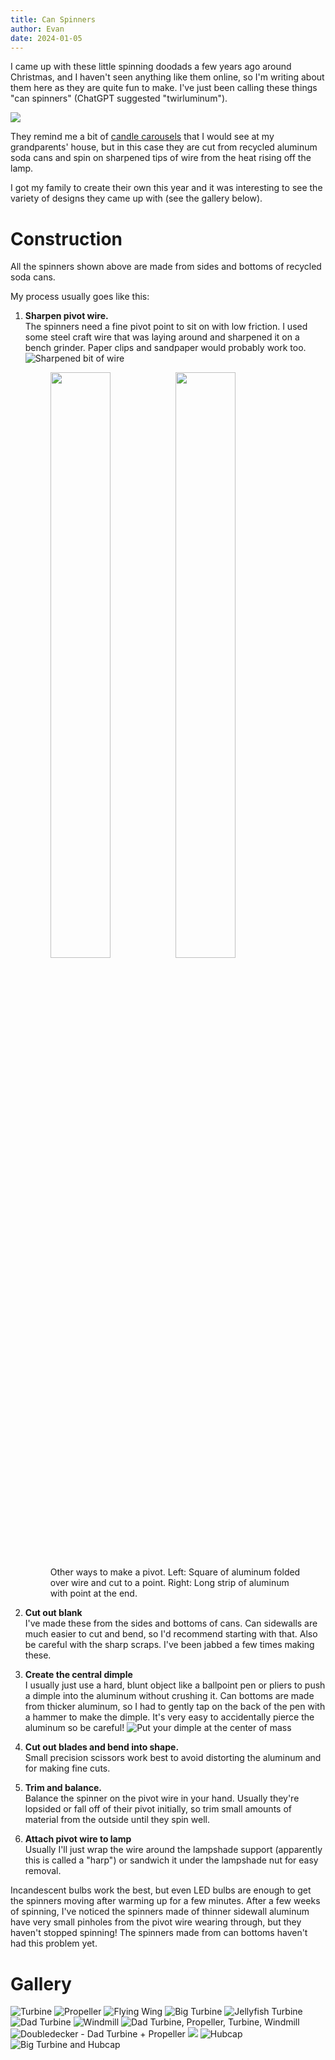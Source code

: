 ```yaml
---
title: Can Spinners
author: Evan
date: 2024-01-05
---
```


I came up with these little spinning doodads a few years ago around Christmas, and I haven't seen anything like them online, so I'm writing about them here as they are quite fun to make.  I've just been calling these things "can spinners" (ChatGPT suggested "twirluminum").

<!-- ![](out1.gif) -->
![](IMG_4795.webp)

They remind me a bit of [candle carousels](https://en.wikipedia.org/wiki/Christmas_pyramid) that I would see at my grandparents' house, but in this case they are cut from recycled aluminum soda cans and spin on sharpened tips of wire from the heat rising off the lamp.

I got my family to create their own this year and it was interesting to see the variety of designs they came up with (see the gallery below).


# Construction

All the spinners shown above are made from sides and bottoms of recycled soda cans.

My process usually goes like this:

1. **Sharpen pivot wire.**<br>
   The spinners need a fine pivot point to sit on with low friction.  I used some steel craft wire that was laying around and sharpened it on a bench grinder.  Paper clips and sandpaper would probably work too.
   ![Sharpened bit of wire](wire.jpg)
   <figure>
   <img src="tip.jpg" width="49%" class="inline"/>
   <img src="can_tip.jpg" width="49%" class="inline"/>
   <figcaption>Other ways to make a pivot.  Left: Square of aluminum folded over wire and cut to a point.  Right: Long strip of aluminum with point at the end.</figcaption>
   </figure>


3. **Cut out blank**<br>
    I've made these from the sides and bottoms of cans.  Can sidewalls are much easier to cut and bend, so I'd recommend starting with that.  Also be careful with the sharp scraps.  I've been jabbed a few times making these.

4. **Create the central dimple**<br>
   I usually just use a hard, blunt object like a ballpoint pen or pliers to push a dimple into the aluminum without crushing it.  Can bottoms are made from thicker aluminum, so I had to gently tap on the back of the pen with a hammer to make the dimple.
   It's very easy to accidentally pierce the aluminum so be careful!
   ![Put your dimple at the center of mass](dimple.jpg)

5. **Cut out blades and bend into shape.**<br>
   Small precision scissors work best to avoid distorting the aluminum and for making fine cuts.
   

6. **Trim and balance.**<br>
   Balance the spinner on the pivot wire in your hand.  Usually they're lopsided or fall off of their pivot initially, so trim small amounts of material from the outside until they spin well.
   
7. **Attach pivot wire to lamp**<br>
   Usually I'll just wrap the wire around the lampshade support (apparently this is called a "harp") or sandwich it under the lampshade nut for easy removal.
   
Incandescent bulbs work the best, but even LED bulbs are enough to get the spinners moving after warming up for a few minutes.  After a few weeks of spinning, I've noticed the spinners made of thinner sidewall aluminum have very small pinholes from the pivot wire wearing through, but they haven't stopped spinning!  The spinners made from can bottoms haven't had this problem yet.

# Gallery

![Turbine](turbine.jpg)
![Propeller](propeller.jpg)
![Flying Wing](out2.gif)
![Big Turbine](big_turbine.jpg)
![Jellyfish Turbine](jellyfish_turbine.jpg)
![Dad Turbine](dad_turbine.jpg)
![Windmill](windmill.jpg)
![Dad Turbine, Propeller, Turbine, Windmill](IMG_4795.webp)
![Doubledecker - Dad Turbine + Propeller](double.jpg)
![](IMG_5100.webp)
![Hubcap](hubcap.jpg)
![Big Turbine and Hubcap](IMG_4798.webp)